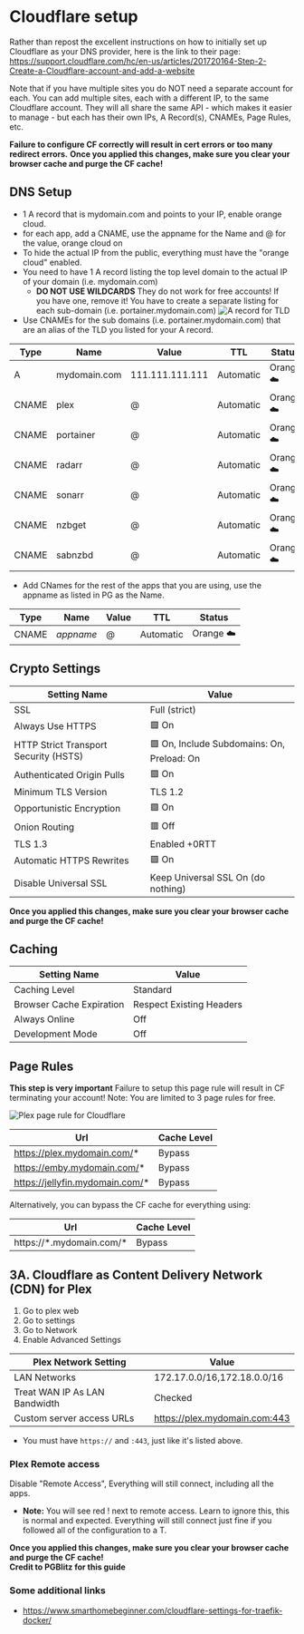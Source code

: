 # Cloudflare setup

Rather than repost the excellent instructions on how to initially set up Cloudflare as your DNS provider, here is the link to their page: https://support.cloudflare.com/hc/en-us/articles/201720164-Step-2-Create-a-Cloudflare-account-and-add-a-website

Note that if you have multiple sites you do NOT need a separate account for each. You can add multiple sites, each with a different IP, to the same Cloudflare account. They will all share the same API - which makes it easier to manage - but each has their own IPs, A Record(s), CNAMEs, Page Rules, etc.

**Failure to configure CF correctly will result in cert errors or too many redirect errors.**
**Once you applied this changes, make sure you clear your browser cache and purge the CF cache!**

## DNS Setup

* 1 A record that is mydomain.com and points to your IP, enable orange cloud.
* for each app, add a CNAME, use the appname for the Name and @ for the value, orange cloud on
* To hide the actual IP from the public, everything must have the "orange cloud" enabled.
* You need to have 1 A record listing the top level domain to the actual IP of your domain (i.e. mydomain.com)
  * **DO NOT USE WILDCARDS** They do not work for free accounts! If you have one, remove it! You have to create a separate listing for each sub-domain (i.e. portainer.mydomain.com)
![A record for TLD](https://imgur.com/n74WBlS.png)
* Use CNAMEs for the sub domains (i.e. portainer.mydomain.com) that are an alias of the TLD you listed for your A record.

| Type  | Name         | Value           | TTL       | Status |
|-------|--------------|-----------------|-----------|--------|
| A     | mydomain.com | 111.111.111.111 | Automatic | Orange ☁️ |
| CNAME | plex         | @               | Automatic | Orange ☁️ |
| CNAME | portainer    | @               | Automatic | Orange ☁️ |
| CNAME | radarr       | @               | Automatic | Orange ☁️ |
| CNAME | sonarr       | @               | Automatic | Orange ☁️ |
| CNAME | nzbget       | @               | Automatic | Orange ☁️ |
| CNAME | sabnzbd      | @               | Automatic | Orange ☁️ |


* Add CNames for the rest of the apps that you are using, use the appname as listed in PG as the Name.

| Type  | Name         | Value           | TTL       | Status |
|-------|--------------|-----------------|-----------|--------|
| CNAME | _appname_    | @               | Automatic | Orange ☁️ |

## Crypto Settings

| Setting Name                          | Value                                   |
|---------------------------------------|-----------------------------------------|
| SSL                                   | Full (strict)                           |
| Always Use HTTPS                      | 🟩 On                                      |
| HTTP Strict Transport Security (HSTS) | 🟩 On, Include Subdomains: On, Preload: On |
| Authenticated Origin Pulls            | 🟩 On                                      |
| Minimum TLS Version                   | TLS 1.2                                 |
| Opportunistic Encryption              | 🟩 On                                      |
| Onion Routing                         | 🟥 Off                                      |
| TLS 1.3                               | Enabled +0RTT                           |
| Automatic HTTPS Rewrites              | 🟩 On                                      |
| Disable Universal SSL                 | Keep Universal SSL On (do nothing)      |

**Once you applied this changes, make sure you clear your browser cache and purge the CF cache!**

## Caching

| Setting Name             | Value                    |
|--------------------------|--------------------------|
| Caching Level            | Standard                 |
| Browser Cache Expiration | Respect Existing Headers |
| Always Online            | Off                      |
| Development Mode         | Off                      |

## Page Rules

**This step is very important** Failure to setup this page rule will result in CF terminating your account!
Note: You are limited to 3 page rules for free.

![Plex page rule for Cloudflare](https://imgur.com/6u6GHnE.png)

| Url                         | Cache Level |
|-----------------------------|-------------|
| https://plex.mydomain.com/* | Bypass      |
| https://emby.mydomain.com/* | Bypass      |
| https://jellyfin.mydomain.com/* | Bypass      |

Alternatively, you can bypass the CF cache for everything using:

| Url                         | Cache Level |
|-----------------------------|-------------|
| https://\*.mydomain.com/* | Bypass      |


## 3A. Cloudflare as Content Delivery Network (CDN) for Plex

1. Go to plex web
1. Go to settings
1. Go to Network
1. Enable Advanced Settings

| Plex Network Setting          | Value                         |
|-------------------------------|-------------------------------|
| LAN Networks                  | 172.17.0.0/16,172.18.0.0/16   |
| Treat WAN IP As LAN Bandwidth | Checked                       |
| Custom server access URLs     | https://plex.mydomain.com:443 |

* You must have `https://` and `:443`, just like it's listed above.

### Plex Remote access

Disable "Remote Access", Everything will still connect, including all the apps.
* **Note:** You will see red ! next to remote access. Learn to ignore this, this is normal and expected. Everything will still connect just fine if you followed all of the configuration to a T.

**Once you applied this changes, make sure you clear your browser cache and purge the CF cache!**  
**Credit to PGBlitz for this guide**

### Some additional links

* https://www.smarthomebeginner.com/cloudflare-settings-for-traefik-docker/

